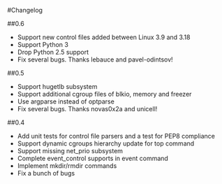 #Changelog

##0.6

- Support new control files added between Linux 3.9 and 3.18
- Support Python 3
- Drop Python 2.5 support
- Fix several bugs. Thanks lebauce and pavel-odintsov!

##0.5

- Support hugetlb subsystem
- Support additional cgroup files of blkio, memory and freezer
- Use argparse instead of optparse
- Fix several bugs. Thanks novas0x2a and unicell!

##0.4

- Add unit tests for control file parsers and a test for PEP8 compliance
- Support dynamic cgroups hierarchy update for top command
- Support missing net_prio subsystem
- Complete event_control supports in event command
- Implement mkdir/rmdir commands
- Fix a bunch of bugs
